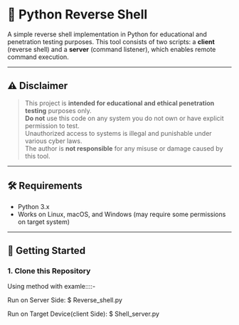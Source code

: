 # 🐚 Python Reverse Shell

A simple reverse shell implementation in Python for educational and penetration testing purposes. This tool consists of two scripts: a **client** (reverse shell) and a **server** (command listener), which enables remote command execution.

---

## ⚠️ Disclaimer

> This project is **intended for educational and ethical penetration testing** purposes only.  
> **Do not** use this code on any system you do not own or have explicit permission to test.  
> Unauthorized access to systems is illegal and punishable under various cyber laws.  
> The author is **not responsible** for any misuse or damage caused by this tool.

---


## 🛠 Requirements

- Python 3.x
- Works on Linux, macOS, and Windows (may require some permissions on target system)

---

## 🚀 Getting Started

### 1. Clone this Repository

Using method with examle::::-

Run on Server Side:
$ Reverse_shell.py

Run on Target Device(client Side):
$ Shell_server.py

